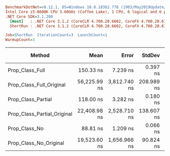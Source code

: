 ``` ini

BenchmarkDotNet=v0.12.1, OS=Windows 10.0.18362.778 (1903/May2019Update/19H1)
Intel Core i5-8600K CPU 3.60GHz (Coffee Lake), 1 CPU, 6 logical and 6 physical cores
.NET Core SDK=3.1.200
  [Host]   : .NET Core 3.1.2 (CoreCLR 4.700.20.6602, CoreFX 4.700.20.6702), X64 RyuJIT
  ShortRun : .NET Core 3.1.2 (CoreCLR 4.700.20.6602, CoreFX 4.700.20.6702), X64 RyuJIT

Job=ShortRun  IterationCount=3  LaunchCount=1  
WarmupCount=3  

```
|                      Method |         Mean |        Error |     StdDev |  Gen 0 | Gen 1 | Gen 2 | Allocated |
|---------------------------- |-------------:|-------------:|-----------:|-------:|------:|------:|----------:|
|             Prop_Class_Full |    150.33 ns |     7.239 ns |   0.397 ns | 0.0153 |     - |     - |      72 B |
|    Prop_Class_Full_Original | 56,225.99 ns | 3,812.740 ns | 208.989 ns | 6.2256 |     - |     - |   29446 B |
|          Prop_Class_Partial |    118.00 ns |     3.282 ns |   0.180 ns | 0.0153 |     - |     - |      72 B |
| Prop_Class_Partial_Original | 22,408.98 ns | 2,528.710 ns | 138.607 ns | 2.3193 |     - |     - |   11002 B |
|               Prop_Class_No |     88.81 ns |     1.209 ns |   0.066 ns | 0.0153 |     - |     - |      72 B |
|      Prop_Class_No_Original | 19,523.60 ns | 1,656.966 ns |  90.824 ns | 2.2278 |     - |     - |   10618 B |
